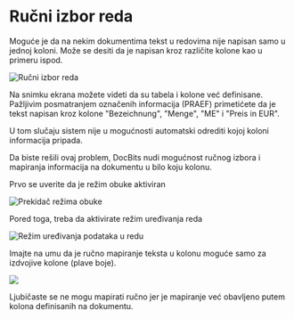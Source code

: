 # Ručni izbor reda

Moguće je da na nekim dokumentima tekst u redovima nije napisan samo u jednoj koloni. Može se desiti da je napisan kroz različite kolone kao u primeru ispod.

![Ručni izbor reda](https://lh7-us.googleusercontent.com/LbVbmfdOBpeCWDftPvW0qjEHjbLmWYRrAGTZHVW8VEHQTEvl5GoqH2wkFE5iUOySmF50b1V8CDAZhfMzPTeMQscmc61SDKaqSCW-y0Z7fjlwOjhtjxWD44oCsgHmwrgrBD4cuEGgn9JY\_UX3t9jRlPs)

Na snimku ekrana možete videti da su tabela i kolone već definisane. Pažljivim posmatranjem označenih informacija (PRAEF) primetićete da je tekst napisan kroz kolone "Bezeichnung", "Menge", "ME" i "Preis in EUR".

U tom slučaju sistem nije u mogućnosti automatski odrediti kojoj koloni informacija pripada.

Da biste rešili ovaj problem, DocBits nudi mogućnost ručnog izbora i mapiranja informacija na dokumentu u bilo koju kolonu.

Prvo se uverite da je režim obuke aktiviran

![Prekidač režima obuke](https://lh7-us.googleusercontent.com/4D8iCXk0p\_Mur8bX\_11ne\_2iA-GOxoFi2OQWlSEvrH1auoE0ksnYXpZx3Pw3PUJJRZJN85dnQlSSBB369FfafXAy8adjFZcnepQnODSaaIj69cxtUKFAXPgn5eyPE6jbJuzStJALMgumlt49Z1Pv3FY)

Pored toga, treba da aktivirate režim uređivanja reda

![Režim uređivanja podataka u redu](https://lh7-us.googleusercontent.com/8YQmo\_WRuKKVjk1a\_eoxSBiQr0GncuS4BmCA0aI9aOlrbsIvdj8dZlurxxBHp2lH4ozT4HPWw9qYDW7xLQ7u2DSyU8DrNzSBC7LjzKLTDJ2tudY9a\_DENDoK5Aya6L1hcf1WF1RD92S\_DzhGVV4Gh6Q)

Imajte na umu da je ručno mapiranje teksta u kolonu moguće samo za izdvojive kolone (plave boje).

![](https://lh7-us.googleusercontent.com/i2tlbwl9qFE0clthaoRPe7kcPRiURCvemuLEjBK4uAnfsR4auXbftMfEY1ZW5WXwezTBVSG5hbNRkddwIeLtrgJUvZoeKGdPKN8f75O\_dPdIWkm4EFALfAj-evDUI3UKrgNOTNjF37C1bBLtE95OA1w)

Ljubičaste se ne mogu mapirati ručno jer je mapiranje već obavljeno putem kolona definisanih na dokumentu.
